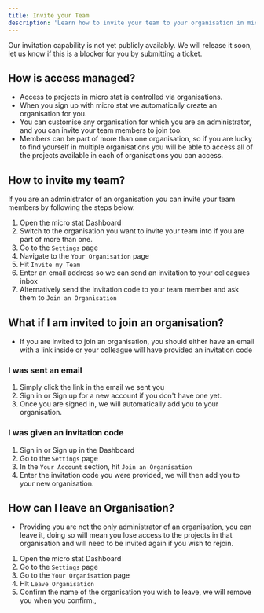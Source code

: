 ```yaml
---
title: Invite your Team
description: 'Learn how to invite your team to your organisation in micro stat.'
---
```


Our invitation capability is not yet publicly availably. We will release it soon, let us know if this is a blocker for you by submitting a ticket.

## How is access managed?
- Access to projects in micro stat is controlled via organisations.
- When you sign up with micro stat we automatically create an organisation for you.
- You can customise any organisation for which you are an administrator, and you can invite your team members to join too.
- Members can be part of more than one organisation, so if you are lucky to find yourself in multiple organisations you will be able to access all of the projects available in each of organisations you can access.

## How to invite my team?
If you are an administrator of an organisation you can invite your team members by following the steps below.

1. Open the micro stat Dashboard
2. Switch to the organisation you want to invite your team into if you are part of more than one.
3. Go to the `Settings` page
4. Navigate to the `Your Organisation` page
5. Hit `Invite my Team`
6. Enter an email address so we can send an invitation to your colleagues inbox
7. Alternatively send the invitation code to your team member and ask them to `Join an Organisation`

## What if I am invited to join an organisation?

- If you are invited to join an organisation, you should either have an email with a link inside or your colleague will have provided an invitation code

### I was sent an email
1. Simply click the link in the email we sent you
2. Sign in or Sign up for a new account if you don't have one yet.
3. Once you are signed in, we will automatically add you to your organisation.

### I was given an invitation code
1. Sign in or Sign up in the Dashboard
2. Go to the `Settings` page
3. In the `Your Account` section, hit `Join an Organisation`
4. Enter the invitation code you were provided, we will then add you to your new organisation.

## How can I leave an Organisation?
- Providing you are not the only administrator of an organisation, you can leave it, doing so will mean you lose access to the projects in that organisation and will need to be invited again if you wish to rejoin.

1. Open the micro stat Dashboard
2. Go to the `Settings` page
3. Go to the `Your Organisation` page
4. Hit `Leave Organisation`
5. Confirm the name of the organisation you wish to leave, we will remove you when you confirm.,





